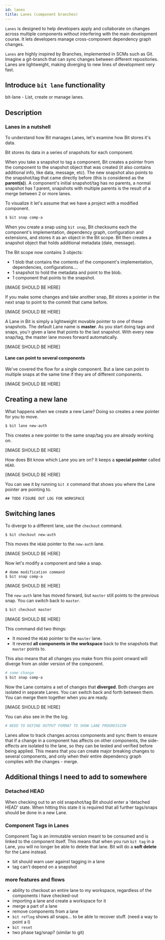 ```yaml
---
id: lanes
title: Lanes (component branches)
---
```


`Lanes` is designed to help developers apply and collaborate on changes across multiple components without interfering with the main development course. It lets developers manage cross-component dependency graph changes.  

`Lanes` are highly inspired by Branches, implemented in SCMs such as Git. Imagine a git-branch that can sync changes between different repositories. Lanes are lightweight, making diverging to new lines of development very fast.

## Introduce `bit lane` functionality

bit-lane - List, create or manage lanes.

## Description

### Lanes in a nutshell

To understand how Bit manages Lanes, let's examine how Bit stores it's data.

Bit stores its data in a series of snapshots for each component.

When you take a snapshot to tag a component, Bit creates a pointer from the component to the snapshot object that was created (it also contains additional info, like data, message, etc). The new snapshot also points to the snapshot/tag that came directly before (this is considered as the **parent(s)**). A component's initial snapshot/tag has no parents, a normal snapshot has 1 parent, snapshots with multiple parents is the result of a merge between 2 or more lanes.

To visualize it let's assume that we have a project with a modified component.

```sh
$ bit snap comp-a
```

When you create a snap using `bit snap`, Bit checksums each the component's implementation, dependency graph, configuration and extensions, and stores it as an object in the Bit scope. Bit then creates a snapshot object that holds additional metadata (date, message).

The Bit scope now contains 3 objects:

- 1 blob that contains the contents of the component's implementation, dependencies, configurations....
- 1 snapshot to hold the metadata and point to the blob.
- 1 component that points to the snapshot.

[IMAGE SHOULD BE HERE]

If you make some changes and take another snap, Bit stores a pointer in the next snap to point to the commit that came before.

[IMAGE SHOULD BE HERE]

A Lane in Bit is simply a lightweight movable pointer to one of these snapshots. The default Lane name is **master**. As you start doing tags and snaps, you'r given a lane that points to the last snapshot. With every new snap/tag, the master lane moves forward automatically.

[IMAGE SHOULD BE HERE]

#### Lane can point to several components

We've covered the flow for a single component. But a lane can point to multiple snaps at the same time if they are of different components.

[IMAGE SHOULD BE HERE]

## Creating a new lane

What happens when we create a new Lane? Doing so creates a new pointer for you to move.

```sh
$ bit lane new-auth
```

This creates a new pointer to the same snap/tag you are already working on.

[IMAGE SHOULD BE HERE]

How does Bit know which Lane you are on? It keeps a **special pointer** called `HEAD`.

[IMAGE SHOULD BE HERE]

You can see it by running `bit X` command that shows you where the Lane pointer are pointing to.

```
## TODO FIGURE OUT LOG FOR WORKSPACE
```

## Switching lanes

To diverge to a different lane, use the `checkout` command.

```sh
$ bit checkout new-auth
```

This moves the `HEAD` pointer to the `new-auth` lane.

[IMAGE SHOULD BE HERE]

Now let's modify a component and take a snap.

```
# dome modification command
$ bit snap comp-a
```

[IMAGE SHOULD BE HERE]

The `new-auth` lane has moved forward, but `master` still points to the previous snap. You can switch back to `master`.

```sh
$ bit checkout master
```

[IMAGE SHOULD BE HERE]

This command did two things:

- It moved the `HEAD` pointer to the `master` lane.
- It revered **all components in the workspace** back to the snapshots that `master` points to.

This also means that all changes you make from this point onward will diverge from an older version of the component.

```sh
# some change
$ bit snap comp-a
```

Now the Lane contains a set of changes that **diverged**. Both changes are isolated in separate Lanes. You can switch back and forth between them. You can merge them together when you are ready.

[IMAGE SHOULD BE HERE]

You can also see in the the log.

```sh
# NEED TO DEFINE OUTPUT FORMAT TO SHOW LANE PROGRESSION
```

Lanes allow to track changes across components and sync them to ensure that if a change in a component has affects on other components, the side-effects are isolated to the lane, so they can be tested and verified before being applied. This means that you can create major breaking changes to several components, and only when their entire dependency graph complies with the changes - merge.

## Additional things I need to add to somewhere

### Detached HEAD

When checking out to an old snapshot/tag Bit should enter a 'detached HEAD' state. When hitting this state it is required that all further tags/snaps should be done in a new Lane.

### Component Tags in Lanes

Component Tag is an immutable version meant to be consumed and is linked to the component itself. This means that when you run `bit tag` in a Lane, you will no longer be able to delete that lane. Bit will do a **soft delete** for the Lane instead.

- bit should warn user against tagging in a lane
- tag can't depend on a snapshot

### more features and flows

- ability to checkout an entire lane to my workspace, regardless of the components i have checked-out
- importing a lane and create a workspace for it
- merge a part of a lane
- remove components from a lane
- `bit reflog` shows all snaps... to be able to recover stuff. (need a way to point a l)
- `bit reset`
- two phase tag/snap? (similar to git)

